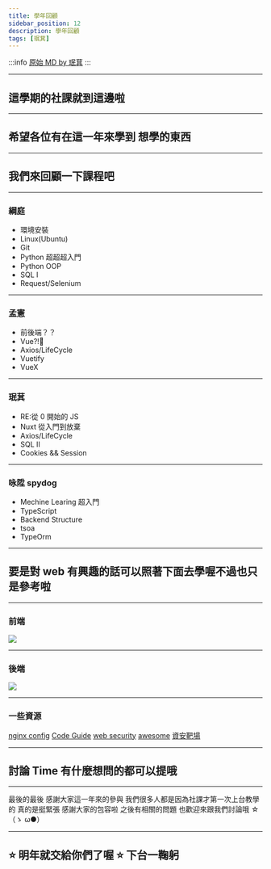 ```yaml
---
title: 學年回顧
sidebar_position: 12
description: 學年回顧
tags: [珉萁]
---
```


:::info
[原始 MD by 珉萁](https://hackmd.io/@minouo/B1p3JvQ_c)
:::

---

## 這學期的社課就到這邊啦

---

## 希望各位有在這一年來學到 想學的東西

---

## 我們來回顧一下課程吧

---

### 綱庭

- 環境安裝
- Linux(Ubuntu)
- Git
- Python 超超超入門
- Python OOP
- SQL I
- Request/Selenium

---

### 孟憲

- 前後端？？
- Vue?!🤨
- Axios/LifeCycle
- Vuetify
- VueX

---

### 珉萁

- RE:從 0 開始的 JS
- Nuxt 從入門到放棄
- Axios/LifeCycle
- SQL II
- Cookies && Session

---

### 咏陞 spydog

- Mechine Learing 超入門
- TypeScript
- Backend Structure
- tsoa
- TypeOrm

---

## 要是對 web 有興趣的話可以照著下面去學喔不過也只是參考啦

---

### 前端

![](https://i.imgur.com/Cndjfnl.jpg)

---

### 後端

![](https://i.imgur.com/TdyIdye.jpg)

---

### 一些資源

[nginx config](https://www.digitalocean.com/community/tools/nginx?global.app.lang=zhTW)
[Code Guide](https://codeguide.co/?fbclid=IwAR0xvJu3J1JRlVKJhimnGIY0B5KzXkKYyLHLGG8kbUQREcGL4Gi6lE2tsa8)
[web security](https://www.hacksplaining.com/features)
[awesome](https://github.com/sindresorhus/awesome)
[資安靶場](https://www.hackthebox.com/)

---

## 討論 Time 有什麼想問的都可以提哦

---

最後的最後
感謝大家這一年來的參與
我們很多人都是因為社課才第一次上台教學的
真的是挺緊張
感謝大家的包容啦
之後有相關的問題
也歡迎來跟我們討論哦 ☆（ゝ ω●）

---

## ⭐ 明年就交給你們了喔 ⭐ 下台一鞠躬
